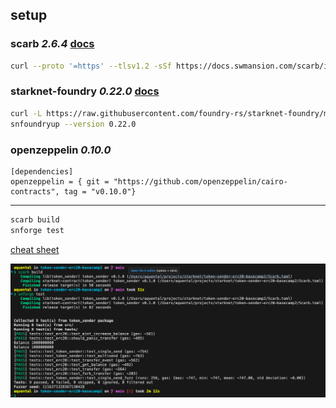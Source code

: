 ## setup

### scarb _2.6.4_ [docs](https://docs.swmansion.com/scarb/download.html)

```sh
curl --proto '=https' --tlsv1.2 -sSf https://docs.swmansion.com/scarb/install.sh | sh -s -- -v 2.6.4
```

### starknet-foundry _0.22.0_ [docs](https://foundry-rs.github.io/starknet-foundry/getting-started/installation.html)

```sh
curl -L https://raw.githubusercontent.com/foundry-rs/starknet-foundry/master/scripts/install.sh | sh
snfoundryup --version 0.22.0
```

### openzeppelin _0.10.0_

```text
[dependencies]
openzeppelin = { git = "https://github.com/openzeppelin/cairo-contracts", tag = "v0.10.0"}
```

---

```sh
scarb build
snforge test
```

[cheat sheet](./assets/cheatsheet.md)

![build & test](./assets/build-test.png)
